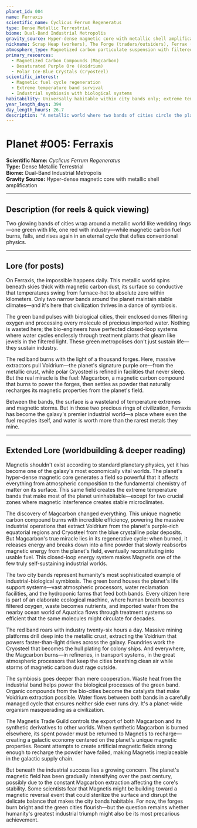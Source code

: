 ```yaml
---
planet_id: 004
name: Ferraxis
scientific_name: Cyclicus Ferrum Regeneratus
type: Dense Metallic Terrestrial
biome: Dual-Band Industrial Metropolis
gravity_source: Hyper-dense magnetic core with metallic shell amplification
nickname: Scrap Heap (workers), The Forge (traders/outsiders), Ferrax (locals)
atmosphere_type: Magnetized carbon particulate suspension with filtered oxygen zones
primary_resources:
  - Magnetized Carbon Compounds (Magcarbon)
  - Desaturated Purple Ore (Voidrium)
  - Polar Ice-Blue Crystals (Cryosteel)
scientific_interest:
  - Magnetic fuel cycle regeneration
  - Extreme temperature band survival
  - Industrial symbiosis with biological systems
habitability: Universally habitable within city bands only; extreme temperature variations elsewhere require enclosed environments with imported water and air filtration
year_length_days: 394
day_length_hours: 26.7
description: "A metallic world where two bands of cities circle the planet—one green and biological, one red and industrial—powered by magnetic carbon that regenerates itself in an endless cycle."
---
```


# Planet #005: Ferraxis
**Scientific Name:** *Cyclicus Ferrum Regeneratus*  
**Type:** Dense Metallic Terrestrial  
**Biome:** Dual-Band Industrial Metropolis  
**Gravity Source:** Hyper-dense magnetic core with metallic shell amplification  

---

## Description (for reels & quick viewing)
Two glowing bands of cities wrap around a metallic world like wedding rings—one green with life, one red with industry—while magnetic carbon fuel burns, falls, and rises again in an eternal cycle that defies conventional physics.

---

## Lore (for posts)
On Ferraxis, the impossible happens daily. This metallic world spins beneath skies thick with magnetic carbon dust, its surface so conductive that temperatures swing from furnace-hot to absolute zero within kilometers. Only two narrow bands around the planet maintain stable climates—and it's here that civilization thrives in a dance of symbiosis.

The green band pulses with biological cities, their enclosed domes filtering oxygen and processing every molecule of precious imported water. Nothing is wasted here; the bio-engineers have perfected closed-loop systems where water cycles endlessly through treatment plants that gleam like jewels in the filtered light. These green metropolises don't just sustain life—they sustain industry.

The red band burns with the light of a thousand forges. Here, massive extractors pull Voidrium—the planet's signature purple ore—from the metallic crust, while polar Cryosteel is refined in facilities that never sleep. But the real miracle is the fuel: Magcarbon, a magnetic carbon compound that burns to power the forges, then settles as powder that naturally recharges its magnetic properties from the planet's field.

Between the bands, the surface is a wasteland of temperature extremes and magnetic storms. But in those two precious rings of civilization, Ferraxis has become the galaxy's premier industrial world—a place where even the fuel recycles itself, and water is worth more than the rarest metals they mine.

---

## Extended Lore (worldbuilding & deeper reading)
Magnetis shouldn't exist according to standard planetary physics, yet it has become one of the galaxy's most economically vital worlds. The planet's hyper-dense magnetic core generates a field so powerful that it affects everything from atmospheric composition to the fundamental chemistry of matter on its surface. This same field creates the extreme temperature bands that make most of the planet uninhabitable—except for two crucial zones where magnetic interference creates stable microclimates.

The discovery of Magcarbon changed everything. This unique magnetic carbon compound burns with incredible efficiency, powering the massive industrial operations that extract Voidrium from the planet's purple-rich equatorial regions and Cryosteel from the blue crystalline polar deposits. But Magcarbon's true miracle lies in its regenerative cycle: when burned, it releases energy and breaks down into a fine powder that slowly reabsorbs magnetic energy from the planet's field, eventually reconstituting into usable fuel. This closed-loop energy system makes Magnetis one of the few truly self-sustaining industrial worlds.

The two city bands represent humanity's most sophisticated example of industrial-biological symbiosis. The green band houses the planet's life support systems—vast atmospheric processors, water reclamation facilities, and the hydroponic farms that feed both bands. Every citizen here is part of an elaborate ecological machine, where human breath becomes filtered oxygen, waste becomes nutrients, and imported water from the nearby ocean world of Aquatica flows through treatment systems so efficient that the same molecules might circulate for decades.

The red band roars with industry twenty-six hours a day. Massive mining platforms drill deep into the metallic crust, extracting the Voidrium that powers faster-than-light drives across the galaxy. Foundries work the Cryosteel that becomes the hull plating for colony ships. And everywhere, the Magcarbon burns—in refineries, in transport systems, in the great atmospheric processors that keep the cities breathing clean air while storms of magnetic carbon dust rage outside.

The symbiosis goes deeper than mere cooperation. Waste heat from the industrial band helps power the biological processes of the green band. Organic compounds from the bio-cities become the catalysts that make Voidrium extraction possible. Water flows between both bands in a carefully managed cycle that ensures neither side ever runs dry. It's a planet-wide organism masquerading as a civilization.

The Magnetis Trade Guild controls the export of both Magcarbon and its synthetic derivatives to other worlds. When synthetic Magcarbon is burned elsewhere, its spent powder must be returned to Magnetis to recharge—creating a galactic economy centered on the planet's unique magnetic properties. Recent attempts to create artificial magnetic fields strong enough to recharge the powder have failed, making Magnetis irreplaceable in the galactic supply chain.

But beneath the industrial success lies a growing concern. The planet's magnetic field has been gradually intensifying over the past century, possibly due to the constant Magcarbon extraction affecting the core's stability. Some scientists fear that Magnetis might be building toward a magnetic reversal event that could sterilize the surface and disrupt the delicate balance that makes the city bands habitable. For now, the forges burn bright and the green cities flourish—but the question remains whether humanity's greatest industrial triumph might also be its most precarious achievement.